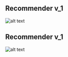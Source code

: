 ## Recommender v_1

![alt text](https://github.com/gionanide/Opinion_Recommendation/blob/master/recommenders/recommender_v1.png)


## Recommender v_1

![alt text](https://github.com/gionanide/Opinion_Recommendation/blob/master/recommenders/recommender_v2.png)
